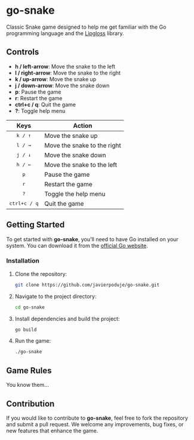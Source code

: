 # go-snake

Classic Snake game designed to help me get familiar with the Go programming language and the [Lipgloss](https://github.com/charmbracelet/lipgloss) library.

## Controls

- **h / left-arrow**: Move the snake to the left
- **l / right-arrow**: Move the snake to the right
- **k / up-arrow**: Move the snake up
- **j / down-arrow**: Move the snake down
- **p**: Pause the game
- **r**: Restart the game
- **ctrl+c / q**: Quit the game
- **?**: Toggle help menu

|Keys|Action|
|---|---|
|<div align="center"><kbd>k / ↑</kbd></div>|Move the snake up|
|<div align="center"><kbd>l / →</kbd></div>|Move the snake to the right|
|<div align="center"><kbd>j / ↓</kbd></div>|Move the snake down|
|<div align="center"><kbd>h / ←</kbd></div>|Move the snake to the left|
|<div align="center"><kbd>p</kbd></div>|Pause the game|
|<div align="center"><kbd>r</kbd></div>|Restart the game|
|<div align="center"><kbd>?</kbd></div>|Toggle the help menu|
|<div align="center"><kbd>ctrl+c / q</kbd></div>|Quit the game|

## Getting Started

To get started with **go-snake**, you'll need to have Go installed on your system. You can download it from the [official Go website](https://golang.org/dl/).

### Installation

1. Clone the repository:
    ```sh
    git clone https://github.com/javierpoduje/go-snake.git
    ```

2. Navigate to the project directory:
    ```sh
    cd go-snake
    ```

3. Install dependencies and build the project:
    ```sh
    go build
    ```

4. Run the game:
    ```sh
    ./go-snake
    ```

## Game Rules

You know them...

## Contribution

If you would like to contribute to **go-snake**, feel free to fork the repository and submit a pull request. We welcome any improvements, bug fixes, or new features that enhance the game.

